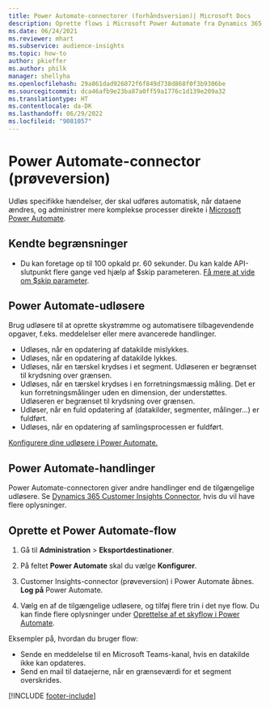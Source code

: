 ```yaml
---
title: Power Automate-connectorer (forhåndsversion)| Microsoft Docs
description: Oprette flows i Microsoft Power Automate fra Dynamics 365 Customer Insights.
ms.date: 06/24/2021
ms.reviewer: mhart
ms.subservice: audience-insights
ms.topic: how-to
author: pkieffer
ms.author: philk
manager: shellyha
ms.openlocfilehash: 29a861dad926072f6f849d738d868f0f3b9306be
ms.sourcegitcommit: dca46afb9e23ba87a0ff59a1776c1d139e209a32
ms.translationtype: HT
ms.contentlocale: da-DK
ms.lasthandoff: 06/29/2022
ms.locfileid: "9081057"
---
```

# <a name="power-automate-connector-preview"></a>Power Automate-connector (prøveversion)

Udløs specifikke hændelser, der skal udføres automatisk, når dataene ændres, og administrer mere komplekse processer direkte i [Microsoft Power Automate](https://flow.microsoft.com/).

## <a name="known-limitations"></a>Kendte begrænsninger

- Du kan foretage op til 100 opkald pr. 60 sekunder. Du kan kalde API-slutpunkt flere gange ved hjælp af $skip parameteren. [Få mere at vide om $skip parameter](/connectors/customerinsights/#get-items-from-an-entity).

## <a name="power-automate-triggers"></a>Power Automate-udløsere

Brug udløsere til at oprette skystrømme og automatisere tilbagevendende opgaver, f.eks. meddelelser eller mere avancerede handlinger.

- Udløses, når en opdatering af datakilde mislykkes.
- Udløses, når en opdatering af datakilde lykkes.
- Udløses, når en tærskel krydses i et segment. Udløseren er begrænset til krydsning over grænsen.
- Udløses, når en tærskel krydses i en forretningsmæssig måling. Det er kun forretningsmålinger uden en dimension, der understøttes. Udløseren er begrænset til krydsning over grænsen.
- Udløser, når en fuld opdatering af (datakilder, segmenter, målinger...) er fuldført.
- Udløses, når en opdatering af samlingsprocessen er fuldført.

[Konfigurere dine udløsere i Power Automate.](https://flow.microsoft.com/connectors/shared_customerinsights/dynamics-365-customer-insights-connector/)

## <a name="power-automate-actions"></a>Power Automate-handlinger

Power Automate-connectoren giver andre handlinger end de tilgængelige udløsere. Se [Dynamics 365 Customer Insights Connector](/connectors/customerinsights/), hvis du vil have flere oplysninger.

## <a name="create-a-power-automate-flow"></a>Oprette et Power Automate-flow

1. Gå til **Administration** > **Eksportdestinationer**.

1. På feltet **Power Automate** skal du vælge **Konfigurer**.

1. Customer Insights-connector (prøveversion) i Power Automate åbnes. **Log på** Power Automate.

1. Vælg en af de tilgængelige udløsere, og tilføj flere trin i det nye flow. Du kan finde flere oplysninger under [Oprettelse af et skyflow i Power Automate](/power-automate/get-started-logic-flow).

Eksempler på, hvordan du bruger flow: 
- Sende en meddelelse til en Microsoft Teams-kanal, hvis en datakilde ikke kan opdateres. 
- Send en mail til dataejerne, når en grænseværdi for et segment overskrides.



[!INCLUDE [footer-include](includes/footer-banner.md)]
